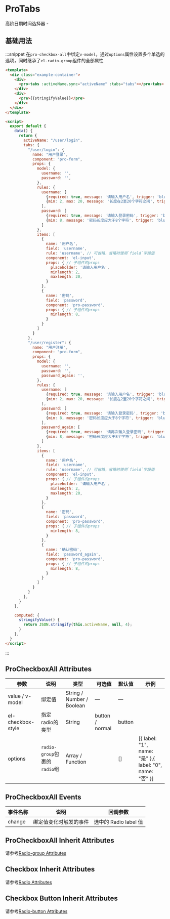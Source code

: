<!--
 * @Author: your name
 * @Date: 2021-04-01 14:37:25
 * @LastEditTime: 2021-04-02 10:44:22
 * @LastEditors: Please set LastEditors
 * @Description: In User Settings Edit
 * @FilePath: /whale-ui/docs/markdown/src/example-pro-date-picker.md
-->
# ProTabs

高阶日期时间选择器 - 

## 基础用法

:::snippet 在`pro-checkbox-all`中绑定`v-model`，通过`options`属性设置多个单选的选项，同时继承了`el-radio-group`组件的全部属性

```html
<template>
  <div class="example-container">
    <div>
      <pro-tabs :activeName.sync="activeName" :tabs="tabs"></pro-tabs>
    </div>
    <div>
      <pre>{{stringifyValue}}</pre>
    </div>
  </div>
</template>

<script>
  export default {
    data() {
      return {
        activeName: "/user/login",
        tabs: {
          "/user/login": {
            name: "用户登录",
            component: "pro-form",
            props: {
              model: {
                username: '',
                password: '',
              },
              rules: {
                username: [
                  {required: true, message: '请输入用户名', trigger: 'blur'},
                  {min: 2, max: 20, message: '长度在2至20个字符之间', trigger: 'blur'}
                ],
                password: [
                  {required: true, message: '请输入登录密码', trigger: 'blur'},
                  {min: 8, message: '密码长度应大于8个字符', trigger: 'blur'}
                ]
              },
              items: [
                {
                  name: '用户名',
                  field: 'username',
                  rule: 'username', // 可省略，省略时使用`field`字段值
                  component: 'el-input',
                  props: { // 子组件的props
                    placeholder: '请输入用户名',
                    minlength: 2,
                    maxlength: 20,
                  }
                },
                {
                  name: '密码',
                  field: 'password',
                  component: 'pro-password',
                  props: { // 子组件的props
                    minlength: 8,
                  }
                }
              ]
            }
          },
          "/user/register": {
            name: "用户注册",
            component: "pro-form",
            props: {
              model: {
                username: '',
                password: '',
                password_again: '',
              },
              rules: {
                username: [
                  {required: true, message: '请输入用户名', trigger: 'blur'},
                  {min: 2, max: 20, message: '长度在2至20个字符之间', trigger: 'blur'}
                ],
                password: [
                  {required: true, message: '请输入登录密码', trigger: 'blur'},
                  {min: 8, message: '密码长度应大于8个字符', trigger: 'blur'}
                ],
                password_again: [
                  {required: true, message: '请再次输入登录密码', trigger: 'blur'},
                  {min: 8, message: '密码长度应大于8个字符', trigger: 'blur'}
                ]
              },
              items: [
                {
                  name: '用户名',
                  field: 'username',
                  rule: 'username', // 可省略，省略时使用`field`字段值
                  component: 'el-input',
                  props: { // 子组件的props
                    placeholder: '请输入用户名',
                    minlength: 2,
                    maxlength: 20,
                  }
                },
                {
                  name: '密码',
                  field: 'password',
                  component: 'pro-password',
                  props: { // 子组件的props
                    minlength: 8,
                  }
                },
                {
                  name: '确认密码',
                  field: 'password_again',
                  component: 'pro-password',
                  props: { // 子组件的props
                    minlength: 8,
                  }
                }
              ]
            }
          }
        },
      }
    },

    computed: {
      stringifyValue() {
        return JSON.stringify(this.activeName, null, 4);
      }
    },
  }
</script>
```
:::


## ProCheckboxAll Attributes
| 参数 | 说明     | 类型   | 可选值 | 默认值 | 示例 |
| ---- | -------- | ------ | ------ | ------ | ----- |
| value / v-model | 绑定值 | String / Number / Boolean | —      | —      | |
| el-checkbox-style | 指定radio的类型 | String | button / normal | button | |
| options | `radio-group`包裹的`radio`组 | Array / Function |  | []| [{ label: "1", name: "是" },{ label: "0", name: "否" }] |

## ProCheckboxAll Events
|事件名称	|说明	|回调参数 |
|---|---|---|
|change	|绑定值变化时触发的事件	|选中的 Radio label 值|

## ProCheckboxAll Inherit Attributes
请参考[Radio-group Attributes](https://element.eleme.cn/#/zh-CN/component/radio#radio-group-attributes)

## Checkbox Inherit Attributes
请参考[Radio Attributes](https://element.eleme.cn/#/zh-CN/component/radio#radio-attributes)

## Checkbox Button Inherit Attributes
请参考[Radio-button Attributes](https://element.eleme.cn/#/zh-CN/component/radio#radio-button-attributes)
